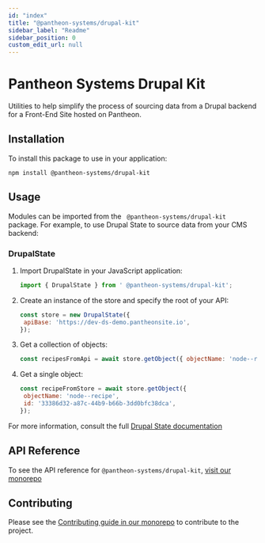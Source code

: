 ```yaml
---
id: "index"
title: "@pantheon-systems/drupal-kit"
sidebar_label: "Readme"
sidebar_position: 0
custom_edit_url: null
---
```


# Pantheon Systems Drupal Kit

Utilities to help simplify the process of sourcing data from a Drupal backend
for a Front-End Site hosted on Pantheon.

## Installation

To install this package to use in your application:

`npm install @pantheon-systems/drupal-kit`

## Usage

Modules can be imported from the ` @pantheon-systems/drupal-kit` package. For
example, to use Drupal State to source data from your CMS backend:

### DrupalState

1. Import DrupalState in your JavaScript application:
   ```js
   import { DrupalState } from ' @pantheon-systems/drupal-kit';
   ```
1. Create an instance of the store and specify the root of your API:
   ```js
   const store = new DrupalState({
   	apiBase: 'https://dev-ds-demo.pantheonsite.io',
   });
   ```
1. Get a collection of objects:
   ```js
   const recipesFromApi = await store.getObject({ objectName: 'node--recipe' });
   ```
1. Get a single object:
   ```js
   const recipeFromStore = await store.getObject({
   	objectName: 'node--recipe',
   	id: '33386d32-a87c-44b9-b66b-3dd0bfc38dca',
   });
   ```

For more information, consult the full
[Drupal State documentation](https://project.pages.drupalcode.org/drupal_state)

## API Reference

To see the API reference for `@pantheon-systems/drupal-kit`,
[visit our monorepo](https://github.com/pantheon-systems/decoupled-kit-js/blob/canary/web/docs/Packages/drupal-kit/modules.md)

## Contributing

Please see the
[Contributing guide in our monorepo](https://github.com/pantheon-systems/decoupled-kit-js/blob/canary/CONTRIBUTING.md)
to contribute to the project.
